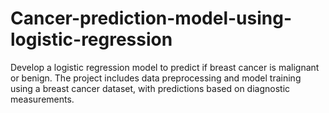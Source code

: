 # Cancer-prediction-model-using-logistic-regression
Develop a logistic regression model to predict if breast cancer is malignant or benign. The project includes data preprocessing and model training using a breast cancer dataset, with predictions based on diagnostic measurements.
